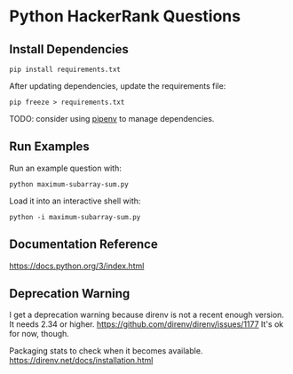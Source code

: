 # Python HackerRank Questions

## Install Dependencies

```
pip install requirements.txt
```

After updating dependencies, update the requirements file:

```
pip freeze > requirements.txt
```

TODO: consider using [pipenv](https://pipenv.pypa.io/en/latest/pipfile.html) to manage dependencies.

## Run Examples

Run an example question with:

```
python maximum-subarray-sum.py
```

Load it into an interactive shell with:

```
python -i maximum-subarray-sum.py
```

## Documentation Reference

https://docs.python.org/3/index.html

## Deprecation Warning

I get a deprecation warning because direnv is not a recent
enough version.
It needs 2.34 or higher.
https://github.com/direnv/direnv/issues/1177
It's ok for now, though.

Packaging stats to check when it becomes available.
https://direnv.net/docs/installation.html
